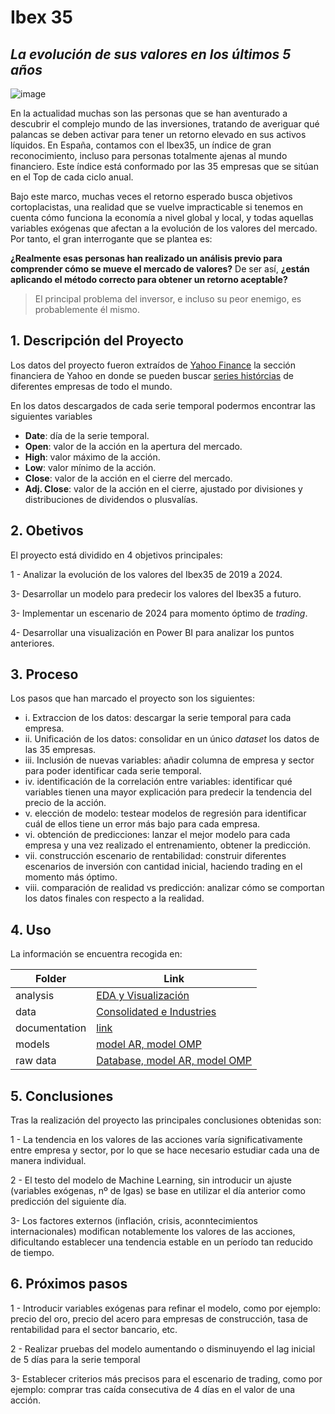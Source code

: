 # Ibex 35
## _La evolución de sus valores en los últimos 5 años_

![image](https://github.com/javicastano77/IBEX_35-Analysis/assets/156696799/687bb4ae-4850-427d-9dfc-b51d0cbc2ed5)

En la actualidad muchas son las personas que se han aventurado a descubrir el complejo mundo de las inversiones, tratando de averiguar qué palancas se deben activar para tener un retorno elevado en sus activos líquidos. En España, contamos con el Ibex35, un índice de gran reconocimiento, incluso para personas totalmente ajenas al mundo financiero. Este índice está conformado por las 35 empresas que se sitúan en el Top de cada ciclo anual.

Bajo este marco, muchas veces el retorno esperado busca objetivos cortoplacistas, una realidad que se vuelve impracticable si tenemos en cuenta cómo funciona la economía a nivel global y local, y todas aquellas variables exógenas que afectan a la evolución de los valores del mercado. 
Por tanto, el gran interrogante que se plantea es: 

**¿Realmente esas personas han realizado un análisis previo para comprender cómo se mueve el mercado de valores?** De ser así, **¿están aplicando el método correcto para obtener un retorno aceptable?**

> El principal problema del inversor,
> e incluso su peor enemigo,
> es probablemente él mismo.

## 1. Descripción del Proyecto

Los datos del proyecto fueron extraídos de [Yahoo Finance](https://es.finance.yahoo.com/) la sección financiera de Yahoo en donde se pueden buscar [series histórcias](https://es.finance.yahoo.com/quote/IAG.MC/history) de diferentes empresas de todo el mundo. 

En los datos descargados de cada serie temporal podermos encontrar las siguientes variables

* **Date**: día de la serie temporal.
* **Open**: valor de la acción en la apertura del mercado.
* **High**: valor máximo de la acción.
* **Low**: valor mínimo de la acción.
* **Close**: valor de la acción en el cierre del mercado.
* **Adj. Close**: valor de la acción en el cierre, ajustado por divisiones y distribuciones de dividendos o plusvalías.

## 2. Obetivos

El proyecto está dividido en 4 objetivos principales:

1 - Analizar la evolución de los valores del Ibex35 de 2019 a 2024.

3- Desarrollar un modelo para predecir los valores del Ibex35 a futuro.

3-  Implementar un escenario de 2024 para momento óptimo de _trading_.

4- Desarrollar una visualización en Power BI para analizar los puntos anteriores.

## 3. Proceso

Los pasos que han marcado el proyecto son los siguientes:

* i. Extraccion de los datos: descargar la serie temporal para cada empresa.
* ii. Unificación de los datos: consolidar en un único _dataset_ los datos de las 35 empresas.
* iii. Inclusión de nuevas variables: añadir columna de empresa y sector para poder identificar cada serie temporal.
* iv. identificación de la correlación entre variables: identificar qué variables tienen una mayor explicación para predecir la tendencia del precio de la acción.
* v. elección de modelo: testear modelos de regresión para identificar cuál de ellos tiene un error más bajo para cada empresa.
* vi. obtención de predicciones: lanzar el mejor modelo para cada empresa y una vez realizado el entrenamiento, obtener la predicción.
* vii. construcción escenario de rentabilidad: construir diferentes escenarios de inversión con cantidad inicial, haciendo trading en el momento más óptimo.
* viii. comparación de realidad vs predicción: analizar cómo se comportan los datos finales con respecto a la realidad.

## 4. Uso

La información se encuentra recogida en:

| Folder | Link |
| ------ | ------ |
| analysis | [EDA y Visualización](https://github.com/javicastano77/IBEX_35-Analysis/tree/main/analysis) |
| data | [Consolidated e Industries](https://github.com/javicastano77/IBEX_35-Analysis/tree/main/data) |
| documentation | [link](https://github.com/javicastano77/IBEX_35-Analysis/tree/main/documentation) |
| models | [model AR, model OMP](https://github.com/javicastano77/IBEX_35-Analysis/tree/main/models) |
| raw data | [Database, model AR, model OMP](https://github.com/javicastano77/IBEX_35-Analysis/tree/main/data/raw%20data) |

## 5. Conclusiones

Tras la realización del proyecto las principales conclusiones obtenidas son:

1 - La tendencia en los valores de las acciones varía significativamente entre empresa y sector, por lo que se hace necesario estudiar cada una de manera individual.

2 - El testo del modelo de Machine Learning, sin introducir un ajuste (variables exógenas, nº de lgas) se base en utilizar el día anterior como predicción del siguiente día.

3- Los factores externos (inflación, crisis, aconntecimientos internacionales) modifican notablemente los valores de las acciones, dificultando establecer una tendencia estable en un período tan reducido de tiempo.

## 6. Próximos pasos

1 - Introducir variables exógenas para refinar el modelo, como por ejemplo: precio del oro, precio del acero para empresas de construcción, tasa de rentabilidad para el sector bancario, etc.

2 - Realizar pruebas del modelo aumentando o disminuyendo el lag inicial de 5 días para la serie temporal

3- Establecer criterios más precisos para el escenario de trading, como por ejemplo: comprar tras caída consecutiva de 4 días en el valor de una acción.

